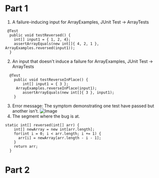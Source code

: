 # Part 1
1. A failure-inducing input for ArrayExamples, JUnit Test -> ArrayTests
```
 @Test
  public void testReversed() {
    int[] input1 = { 1, 2, 4};
    assertArrayEquals(new int[]{ 4, 2, 1 }, ArrayExamples.reversed(input1));
  }
```
2. An input that doesn't induce a failure for ArrayExamples, JUnit Test -> ArrayTests
```
  @Test 
    public void testReverseInPlace() {
    	int[] input1 = { 3 };
   	 ArrayExamples.reverseInPlace(input1);
    	assertArrayEquals(new int[]{ 3 }, input1);
	}
```
3. Error message: The symptom demonstrating one test have passed but another isn't.
![Image](https://rxwy.github.io/cse15l-lab-reports/labreport3/1.png)
4. The segment where the bug is at.
```
static int[] reversed(int[] arr) {
    int[] newArray = new int[arr.length];
    for(int i = 0; i < arr.length; i += 1) {
      arr[i] = newArray[arr.length - i - 1];
    }
    return arr;
  }
```
# Part 2

